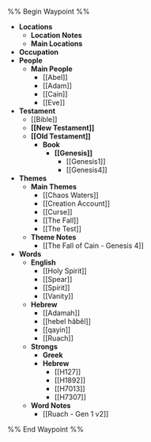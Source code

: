 %% Begin Waypoint %%
- **Locations**
	- **Location Notes**
	- **Main Locations**
- **Occupation**
- **People**
	- **Main People**
		- [[Abel]]
		- [[Adam]]
		- [[Cain]]
		- [[Eve]]
- **Testament**
	- [[Bible]]
	- **[[New Testament]]**
	- **[[Old Testament]]**
		- **Book**
			- **[[Genesis]]**
				- [[Genesis1]]
				- [[Genesis4]]
- **Themes**
	- **Main Themes**
		- [[Chaos Waters]]
		- [[Creation Account]]
		- [[Curse]]
		- [[The Fall]]
		- [[The Test]]
	- **Theme Notes**
		- [[The Fall of Cain - Genesis 4]]
- **Words**
	- **English**
		- [[Holy Spirit]]
		- [[Spear]]
		- [[Spirit]]
		- [[Vanity]]
	- **Hebrew**
		- [[Adamah]]
		- [[hebel hăbêl]]
		- [[qayin]]
		- [[Ruach]]
	- **Strongs**
		- **Greek**
		- **Hebrew**
			- [[H127]]
			- [[H1892]]
			- [[H7013]]
			- [[H7307]]
	- **Word Notes**
		- [[Ruach - Gen 1 v2]]

%% End Waypoint %%
